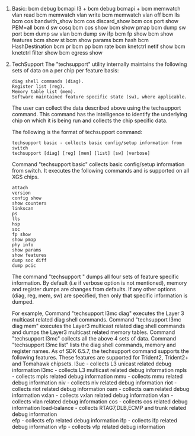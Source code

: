 1. Basic:
    bcm debug bcmapi l3 +
    bcm debug bcmapi +
    bcm memwatch vlan read
    bcm memwatch vlan write
    bcm memwatch vlan off
    bcm lls
    bcm cos bandwith_show
    bcm cos discard_show
    bcm cos port show PBM=all
    bcm d sw cosq
    bcm cos show
    bcm show pmap
    bcm dump sw port
    bcm dump sw vlan
    bcm dump sw ifp
    bcm fp show 
    bcm show features
    bcm show st
    bcm show params
    bcm hash
    bcm HashDestination
    bcm pr
    bcm pp
    bcm rate
    bcm knetctrl netif show 
    bcm knetctrl filter show
    bcm egress show
2.  TechSupport
    The "techsupport" utility internally maintains the following sets of data on a per chip per feature basis:

        diag shell commands (diag).
        Register list (reg).
        Memory table list (mem).
        Software maintained feature specific state (sw), where applicable. 
    The user can collect the data described above using the techsupport command. This command has the intelligence to identify the underlying chip on which it is being run and collects the chip specific data.

    The following is the format of techsupport command:

        techsupport basic - collects basic config/setup information from switch
        techsupport [diag] [reg] [mem] [list] [sw] [verbose]
    Command "techsupport basic" collects basic config/setup information from switch. It executes the following commands and is supported on all XGS chips.

        attach
        version
        config show
        show counters
        linkscan
        ps
        lls
        hsp
        soc
        fp show
        show pmap
        phy info
        show params
        show features
        dump soc diff
        dump pcic
   
    The command "techsupport " dumps all four sets of feature specific information. By default (i.e if verbose option is not mentioned), memory and register dumps are changes from defaults. If any other options (diag, reg, mem, sw) are specified, then only that specific information is dumped. 

    For example,
        Command "techsupport l3mc diag" executes the Layer 3 multicast related diag shell commands.
        Command "techsupport l3mc diag mem" executes the Layer3 multicast related diag shell commands and dumps the Layer3 multicast related memory tables. 
        Command "techsupport l3mc"  collects all the above 4 sets of data.
        Command "techsupport l3mc list" lists the diag shell commands, memory and register names.
    As of SDK 6.5.7, the techsupport command supports the following features. These features are supported for Trident2, Trident2+ and Tomahawk chipsets.
        l3uc - collects L3 unicast related debug information
        l3mc - collects L3 multicast related debug information
        mpls - collects mpls related debug information
        mmu - collects mmu related debug information
        niv - collects niv related debug information
        riot - collects riot related debug information
        oam - collects oam related debug information
        vxlan - collects vxlan related debug information
        vlan - collects vlan related debug information
        cos - collects cos related debug information
        load-balance - collects RTAG7,DLB,ECMP and trunk related debug information   
        efp - collects efp related debug information
        ifp - collects ifp related debug information
        vfp - collects vfp related debug information

